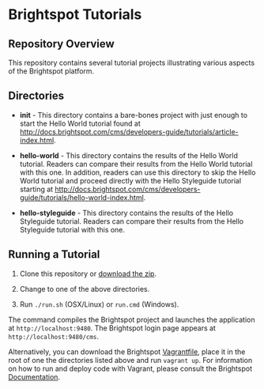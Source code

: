 # Brightspot Tutorials

## Repository Overview

This repository contains several tutorial projects illustrating various aspects of the Brightspot platform. 

## Directories

* **init** - This directory contains a bare-bones project with just enough to start the Hello World tutorial found at http://docs.brightspot.com/cms/developers-guide/tutorials/article-index.html.

* **hello-world** - This directory contains the results of the Hello World tutorial. Readers can compare their results from the Hello World tutorial with this one. In addition, readers can use this directory to skip the Hello World tutorial and proceed directly with the Hello Styleguide tutorial starting at http://docs.brightspot.com/cms/developers-guide/tutorials/hello-world-index.html.

* **hello-styleguide** - This directory contains the results of the Hello Styleguide tutorial. Readers can compare their results from the Hello Styleguide tutorial with this one. 

## Running a Tutorial

1. Clone this repository or [download the zip](https://github.com/perfectsense/brightspot-tutorial/archive/master.zip).

2. Change to one of the above directories.

3. Run `./run.sh` (OSX/Linux) or `run.cmd` (Windows).

The command compiles the Brightspot project and launches the application at `http://localhost:9480`. The Brightspot login page appears at `http://localhost:9480/cms`.

Alternatively, you can download the Brightspot [Vagrantfile](https://s3.amazonaws.com/perfectsense-ops/boxes/brightspot/Vagrantfile), place it in the root of one the directories listed above and run `vagrant up`. For information on how to run and deploy code with Vagrant, please consult the Brightspot [Documentation](http://docs.brightspot.com/).
